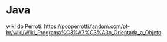# Java
wiki do Perroti: https://pooperrotti.fandom.com/pt-br/wiki/Wiki_Programa%C3%A7%C3%A3o_Orientada_a_Objeto